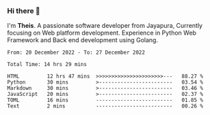 ### Hi there 👋

I'm <b>Theis</b>. A passionate software developer from Jayapura, Currently focusing on Web platform development. Experience in Python Web Framework and Back end development using Golang.

 
 <!--START_SECTION:waka-->

```text
From: 20 December 2022 - To: 27 December 2022

Total Time: 14 hrs 29 mins

HTML         12 hrs 47 mins  >>>>>>>>>>>>>>>>>>>>>>---   88.27 %
Python       30 mins         >------------------------   03.54 %
Markdown     30 mins         >------------------------   03.46 %
JavaScript   20 mins         >------------------------   02.37 %
TOML         16 mins         -------------------------   01.85 %
Text         2 mins          -------------------------   00.26 %
```

<!--END_SECTION:waka-->
